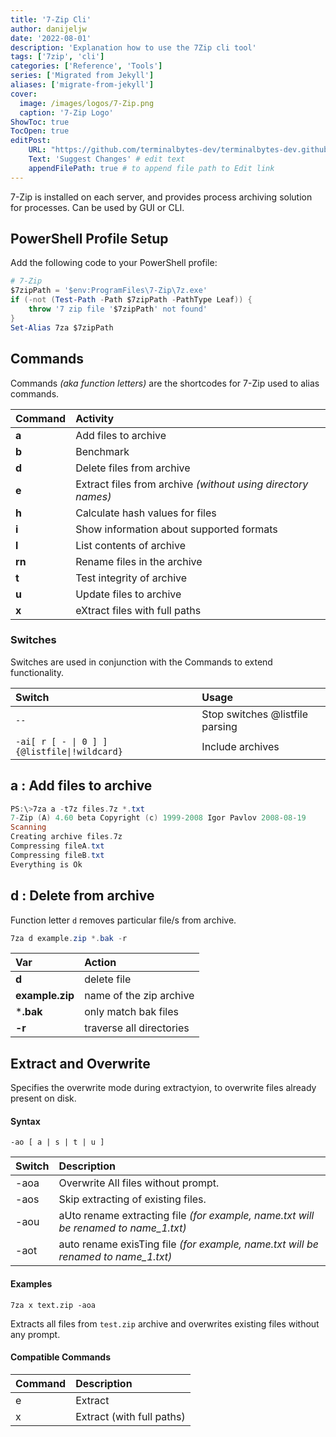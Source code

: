 ```yaml
---
title: '7-Zip Cli'
author: danijeljw
date: '2022-08-01'
description: 'Explanation how to use the 7Zip cli tool'
tags: ['7zip', 'cli']
categories: ['Reference', 'Tools']
series: ['Migrated from Jekyll']
aliases: ['migrate-from-jekyll']
cover:
  image: /images/logos/7-Zip.png
  caption: '7-Zip Logo'
ShowToc: true
TocOpen: true
editPost:
    URL: "https://github.com/terminalbytes-dev/terminalbytes-dev.github.io/tree/main/content"
    Text: 'Suggest Changes' # edit text
    appendFilePath: true # to append file path to Edit link
---
```


7-Zip is installed on each server, and provides process archiving solution for processes. Can be used by GUI or CLI.

## PowerShell Profile Setup

Add the following code to your PowerShell profile:

```powershell
# 7-Zip
$7zipPath = '$env:ProgramFiles\7-Zip\7z.exe'
if (-not (Test-Path -Path $7zipPath -PathType Leaf)) {
    throw '7 zip file '$7zipPath' not found'
}
Set-Alias 7za $7zipPath
```

## Commands

Commands _(aka function letters)_ are the shortcodes for 7-Zip used to alias commands.

| Command | Activity |
|:--------|:---------|
| **a** | Add files to archive |
| **b** | Benchmark |
| **d** | Delete files from archive |
| **e** | Extract files from archive _(without using directory names)_ |
| **h** | Calculate hash values for files |
| **i** | Show information about supported formats |
| **l** | List contents of archive |
| **rn** | Rename files in the archive |
| **t** | Test integrity of archive |
| **u** | Update files to archive |
| **x** | eXtract files with full paths |

### Switches

Switches are used in conjunction with the Commands to extend functionality.

| Switch | Usage |
|:-------|:------|
| `--` | Stop switches @listfile parsing |
| `-ai[ r [ - \| 0 ] ]{@listfile\|!wildcard}` | Include archives |

## a : Add files to archive

```powershell
PS:\>7za a -t7z files.7z *.txt
7-Zip (A) 4.60 beta Copyright (c) 1999-2008 Igor Pavlov 2008-08-19
Scanning
Creating archive files.7z
Compressing fileA.txt
Compressing fileB.txt
Everything is Ok
```

## d : Delete from archive

Function letter `d` removes particular file/s from archive.

```powershell
7za d example.zip *.bak -r
```

| Var   | Action |
|:------|:------------|
| **d** | delete file |
| **example.zip** | name of the zip archive |
| ***.bak** | only match bak files |
| **-r** | traverse all directories |


## Extract and Overwrite

Specifies the overwrite mode during extractyion, to overwrite files already present on disk.

#### Syntax

    -ao [ a | s | t | u ]

| Switch | Description |
|:-------|:------------|
| -aoa | Overwrite All files without prompt. |
| -aos | Skip extracting of existing files. |
| -aou | aUto rename extracting file _(for example, name.txt will be renamed to name_1.txt)_ |
| -aot | auto rename exisTing file _(for example, name.txt will be renamed to name_1.txt)_ |


#### Examples

```
7za x text.zip -aoa
```

Extracts all files from `test.zip` archive and overwrites existing files without any prompt.

#### Compatible Commands

| Command | Description |
|:--------|:------------|
| e | Extract |
| x | Extract (with full paths) |
